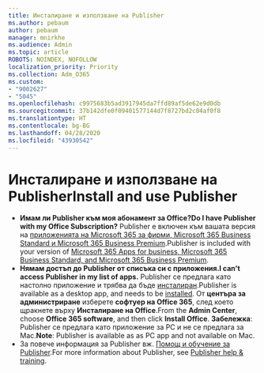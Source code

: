 ```yaml
---
title: Инсталиране и използване на Publisher
ms.author: pebaum
author: pebaum
manager: mnirkhe
ms.audience: Admin
ms.topic: article
ROBOTS: NOINDEX, NOFOLLOW
localization_priority: Priority
ms.collection: Adm_O365
ms.custom:
- "9002627"
- "5045"
ms.openlocfilehash: c9975683b5ad3917945da7ffd89af5de62e9d0db
ms.sourcegitcommit: 37b142dfe0f09401577144d7f8727bd2c04af0f8
ms.translationtype: HT
ms.contentlocale: bg-BG
ms.lasthandoff: 04/28/2020
ms.locfileid: "43930542"
---
```

# <a name="install-and-use-publisher"></a><span data-ttu-id="d1aa5-102">Инсталиране и използване на Publisher</span><span class="sxs-lookup"><span data-stu-id="d1aa5-102">Install and use Publisher</span></span>

- <span data-ttu-id="d1aa5-103">**Имам ли Publisher към моя абонамент за Office?**</span><span class="sxs-lookup"><span data-stu-id="d1aa5-103">**Do I have Publisher with my Office Subscription?**</span></span> <span data-ttu-id="d1aa5-104">Publisher е включен към вашата версия на [приложенията на Microsoft 365 за фирми, Microsoft 365 Business Standard и Microsoft 365 Business Premium](https://products.office.com/compare-all-microsoft-office-products?activetab=tab:primaryr2).</span><span class="sxs-lookup"><span data-stu-id="d1aa5-104">Publisher is included with your version of [Microsoft 365 Apps for business, Microsoft 365 Business Standard, and Microsoft 365 Business Premium](https://products.office.com/compare-all-microsoft-office-products?activetab=tab:primaryr2).</span></span>
- <span data-ttu-id="d1aa5-105">**Нямам достъп до Publisher от списъка си с приложения.**</span><span class="sxs-lookup"><span data-stu-id="d1aa5-105">**I can't access Publisher in my list of apps.**</span></span>  <span data-ttu-id="d1aa5-106">Publisher се предлага като настолно приложение и трябва да бъде [инсталиран](https://support.office.com/article/Install-Office-apps-from-Office-365-dcf2d841-dac7-455b-9a77-fc8f7ee92702).</span><span class="sxs-lookup"><span data-stu-id="d1aa5-106">Publisher is available as a desktop app, and needs to be [installed](https://support.office.com/article/Install-Office-apps-from-Office-365-dcf2d841-dac7-455b-9a77-fc8f7ee92702).</span></span> <span data-ttu-id="d1aa5-107">От **центъра за администриране** изберете **софтуер на Office 365**, след което щракнете върху **Инсталиране на Office**.</span><span class="sxs-lookup"><span data-stu-id="d1aa5-107">From the **Admin Center**, choose **Office 365 software**, and then click **Install Office**.</span></span> <span data-ttu-id="d1aa5-108">**Забележка**: Publisher се предлага като приложение за PC и не се предлага за Mac.</span><span class="sxs-lookup"><span data-stu-id="d1aa5-108">**Note**: Publisher is available as as PC app and not available on Mac.</span></span>
- <span data-ttu-id="d1aa5-109">За повече информация за Publisher вж. [Помощ и обучение за Publisher](https://support.office.com/publisher).</span><span class="sxs-lookup"><span data-stu-id="d1aa5-109">For more information about Publisher, see [Publisher help & training](https://support.office.com/publisher).</span></span>
